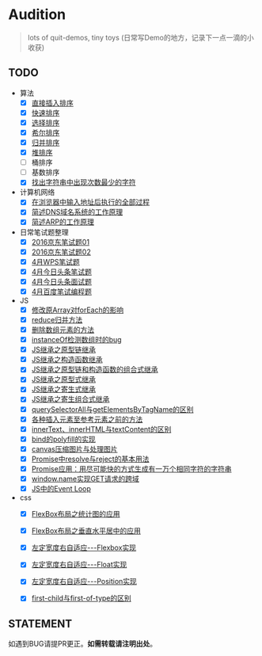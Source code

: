 # Audition

> lots of quit-demos, tiny toys (日常写Demo的地方，记录下一点一滴的小收获)

## TODO

- 算法
    - [x] [直接插入排序](Algorithm/insertionSort.js)
    - [x] [快速排序](Algorithm/quickSortDigging.js)
    - [x] [选择排序](Algorithm/selectionSort.js)
    - [x] [希尔排序](Algorithm/shellSort.js)
    - [x] [归并排序](Algorithm/mergeSort.js)
    - [x] [堆排序](Algorithm/heapSortion.js)
    - [ ] 桶排序
    - [ ] 基数排序
    - [x] [找出字符串中出现次数最少的字符](Algorithm/objectFindLess.js)
    
- 计算机网络
    - [x] [在浏览器中输入地址后执行的全部过程](Network/index.md#在浏览器中输入wwwbaiducom后执行的全部过程)
    - [x] [简述DNS域名系统的工作原理](Network/index.md#简述dns域名系统的工作原理)
    - [x] [简述ARP的工作原理](Network/index.md#简述arp的工作原理)
    
- 日常笔试题整理
    - [x] [2016京东笔试题01](Algorithm/ACM/JD201601.js)
    - [x] [2016京东笔试题02](Algorithm/ACM/JD201602.js)
    - [x] [4月WPS笔试题](DailyProblem/2017-4-15WPS/README.md)
    - [x] [4月今日头条笔试题](DailyProblem/2017-4-18toutiao/README.md)
    - [x] [4月今日头条面试题](DailyProblem/2017-4-27toutiao/README.md)
    - [x] [4月百度笔试编程题](Algorithm/ACM/baidu20160427.js)
    
- JS
    - [x] [修改原Array对forEach的影响](ArrayMethods/forEachEffect.js)
    - [x] [reduce归并方法](ArrayMethods/reduce.js)
    - [x] [删除数组元素的方法](ArrayMethods/removes.js)
    - [x] [instanceOf检测数组时的bug](ArrayMethods/instanceOfBug.html)
    - [x] [JS继承之原型链继承](extends/prototypeExtends.js)
    - [x] [JS继承之构造函数继承](extends/constructorStealing.js)
    - [x] [JS继承之原型链和构造函数的组合式继承](extends/combinationInheritance.js)
    - [x] [JS继承之原型式继承](prototypalInheritace.js)
    - [x] [JS继承之寄生式继承](extends/parasiticExtends.js)
    - [x] [JS继承之寄生组合式继承](extends/parasiticCombination.js)
    - [x] [querySelectorAll与getElementsByTagName的区别](DOM/querySelectorAll.html)
    - [x] [各种插入元素至参考元素之前的方法](DOM/insertAdjacentElement.html)
    - [x] [innerText、innerHTML与textContent的区别](DOM/textContent-innerText-innerHtml.html)
    - [x] [bind的polyfill的实现](Algorithm/JS/bind-polyfill.js)
    - [x] [canvas压缩图片与处理图片](DOM/compressImage.html)
    - [x] [Promise中resolve与reject的基本用法](Algorithm/JS/Promise/readFilePromise.js)
    - [x] [Promise应用：用尽可能快的方式生成有一万个相同字符的字符串](Algorithm/JS/Promise/produceChar.js)
    - [x] [window.name实现GET请求的跨域](Algorithm/JS/window-name-cross-domain/index.html)
    - [x] [JS中的Event Loop](EventLoop/Native/README.md)

- css
    - [x] [FlexBox布局之统计图的应用](CSS/Flexbox/diagramChart.html)
    - [x] [FlexBox布局之垂直水平居中的应用](CSS/Flexbox/verticalCenter.html)
    - [x] [左定宽度右自适应---Flexbox实现](CSS/Flexbox/leftFixedWidth-flexbox.html)
    - [x] [左定宽度右自适应---Float实现](CSS/Flexbox/leftFixedWidth-float.html)
    - [x] [左定宽度右自适应---Position实现](CSS/Flexbox/leftFixedWidth-position.html)
    - [x] [first-child与first-of-type的区别](CSS/CSS3/first-child.html)
    

## STATEMENT

如遇到BUG请提PR更正。**如需转载请注明出处**。